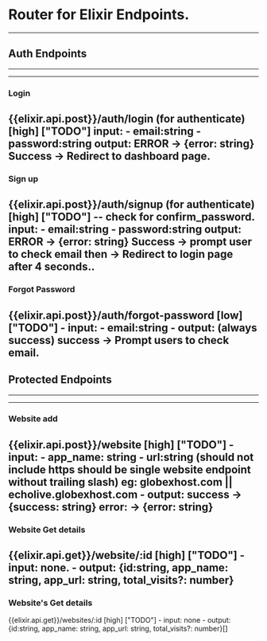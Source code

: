 # Router for Elixir Endpoints.
<!-- elixir.api.post = echolive.com/api/<slugs> -->
---
## Auth Endpoints
---
---
### Login
{{elixir.api.post}}/auth/login (for authenticate)  [high] ["TODO"] 
    input: 
        - email:string
        - password:string
    output:
        ERROR   -> {error: string}
        Success -> Redirect to dashboard page.
---
### Sign up
{{elixir.api.post}}/auth/signup (for authenticate) [high] ["TODO"]
    -- check for confirm_password.
    input: 
        - email:string
        - password:string
    output:
    ERROR   -> {error: string}
    Success -> prompt user to check email then -> Redirect to login page after 4 seconds.. 
---
### Forgot Password 
{{elixir.api.post}}/auth/forgot-password  [low] ["TODO"]
    - input: 
        - email:string
    - output: (always success)
        success -> Prompt users to check email. 
---

## Protected Endpoints
---
---
### Website add
{{elixir.api.post}}/website  [high] ["TODO"]
    - input: 
        - app_name: string
        - url:string (should not include https should be single website endpoint without trailing slash) 
            eg: globexhost.com || echolive.globexhost.com
    - output: 
        success -> {success: string}
        error: -> {error: string} 
---
### Website Get details
{{elixir.api.get}}/website/:id [high] ["TODO"]
    - input: none.
    - output: {id:string, app_name: string, app_url: string, total_visits?: number}
---
### Website's Get details
{{elixir.api.get}}/websites/:id [high] ["TODO"]
    - input: none
    - output: {id:string, app_name: string, app_url: string, total_visits?: number}[]